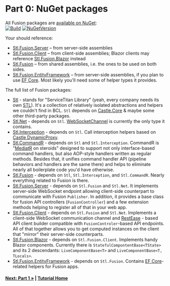 # Part 0: NuGet packages

All Fusion packages are
[available on NuGet](https://www.nuget.org/packages?q=Owner%3Aservicetitan+Tags%3Astl_fusion):\
[![Build](https://github.com/servicetitan/Stl.Fusion/workflows/Build/badge.svg)](https://github.com/servicetitan/Stl.Fusion/actions?query=workflow%3A%22Build%22)
[![NuGetVersion](https://img.shields.io/nuget/v/Stl.Fusion)](https://www.nuget.org/packages?q=Owner%3Aservicetitan+Tags%3Astl_fusion)

Your should reference:

* [Stl.Fusion.Server](https://www.nuget.org/packages/Stl.Fusion.Server/) &ndash; from server-side assemblies
* [Stl.Fusion.Client](https://www.nuget.org/packages/Stl.Fusion.Client/) &ndash; from client-side assemblies;
  Blazor clients may reference [Stl.Fusion.Blazor](https://www.nuget.org/packages/Stl.Fusion.Blazor/) instead
* [Stl.Fusion](https://www.nuget.org/packages/Stl.Fusion/) &ndash; from shared assemblies,
  i.e. the ones to be used on both sides.
* [Stl.Fusion.EntityFramework](https://www.nuget.org/packages/Stl.Fusion.EntityFramework/) &ndash; from server-side assemblies,
  if you plan to use [EF Core](https://docs.microsoft.com/en-us/ef/). Most likely you'll need some of helper types it provides.

The full list of Fusion packages:

* [Stl](https://www.nuget.org/packages/Stl/) - stands for "ServiceTitan Library"
  (yeah, every company needs its own [STL](https://en.wikipedia.org/wiki/Standard_Template_Library)).
  It's a collection of relatively isolated abstractions and helpers we couldn't find in BCL.
  `Stl` depends on [Castle.Core](https://www.nuget.org/packages/Castle.Core/) & maybe some other
  third-party packages.
* [Stl.Net](https://www.nuget.org/packages/Stl.Net/) - depends on `Stl`.
  [WebSocketChannel](https://github.com/servicetitan/Stl.Fusion/blob/master/src/Stl.Net/WebSocketChannel.cs)
  is currently the only type it contains.
* [Stl.Interception](https://www.nuget.org/packages/Stl.Interception/) - depends on `Stl`.
  Call interception helpers based on [Castle DynamicProxy](http://www.castleproject.org/projects/dynamicproxy/).
* [Stl.CommandR](https://www.nuget.org/packages/Stl.CommandR/) - depends on `Stl` and `Stl.Interception`.
  CommandR is "[MediatR](hhttps://github.com/jbogard/MediatR) on steroids" designed to support
  not only interface-based command handlers, but also AOP-style handlers written as
  regular methods. Besides that, it unifies command handler API (pipeline behaviors and handlers
  are the same there) and helps to eliminate nearly all boilerplate code you'd have otherwise.
* [Stl.Fusion](https://www.nuget.org/packages/Stl.Fusion/) - depends on `Stl`, `Stl.Interception`, and `Stl.CommandR`.
  Nearly everything related to Fusion is there.
* [Stl.Fusion.Server](https://www.nuget.org/packages/Stl.Fusion.Server/) - depends on `Stl.Fusion` and `Stl.Net`.
  It implements server-side WebSocket endpoint allowing client-side counterpart to communicate
  with Fusion `Publisher`. In addition, it provides a base class for fusion API controllers
  (`FusionController`) and a few extension methods helping to register all of that in your web app.
* [Stl.Fusion.Client](https://www.nuget.org/packages/Stl.Fusion.Client/) - depends on `Stl.Fusion` and `Stl.Net`.
  Implements a client-side WebSocket communication channel and
  [RestEase](https://github.com/canton7/RestEase) - based API client builder compatible with
  `FusionControler`-based API endpoints. All of that together allows you to get computed
  instances on the client that "mirror" their server-side counterparts.
* [Stl.Fusion.Blazor](https://www.nuget.org/packages/Stl.Fusion.Blazor/) - depends on `Stl.Fusion.Client`.
  Implements handy Blazor components. Currently there is `StatefulCompontentBase<TState>`
  and its 2 descendants: `LiveComponentBase<T>` and `LiveComponentBase<T, TLocals>`.
* [Stl.Fusion.EntityFramework](https://www.nuget.org/packages/Stl.Fusion.EntityFramework/) - depends on `Stl.Fusion`.
  Contains [EF Core](https://docs.microsoft.com/en-us/ef/)-related helpers for Fusion apps.

#### [Next: Part 1 &raquo;](./Part01.md) | [Tutorial Home](./README.md)

